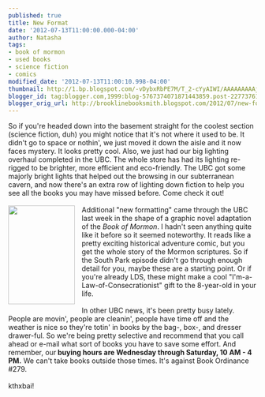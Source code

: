 ```yaml
---
published: true
title: New Format
date: '2012-07-13T11:00:00.000-04:00'
author: Natasha
tags:
- book of mormon
- used books
- science fiction
- comics
modified_date: '2012-07-13T11:00:10.998-04:00'
thumbnail: http://1.bp.blogspot.com/-vDybxRbPE7M/T_2-cYyAIWI/AAAAAAAAAjQ/Q_BYUhJIE1E/s72-c/GoldenPlates1.jpg
blogger_id: tag:blogger.com,1999:blog-5767374071871443859.post-2277376143494068387
blogger_orig_url: http://brooklinebooksmith.blogspot.com/2012/07/new-format.html
---
```


So if you're headed down into the basement straight for the coolest section (science fiction, duh) you might notice that it's not where it used to be. It didn't go to space or nothin', we just moved it down the aisle and it now faces mystery. It looks pretty cool. Also, we just had our big lighting overhaul completed in the UBC. The whole store has had its lighting re-rigged to be brighter, more efficient and eco-friendly. The UBC got some majorly bright lights that helped out the browsing in our subterranean cavern, and now there's an extra row of lighting down&nbsp;fiction to&nbsp;help you see all the books you may have missed before. Come check it out!<br /><br /><a href="http://1.bp.blogspot.com/-vDybxRbPE7M/T_2-cYyAIWI/AAAAAAAAAjQ/Q_BYUhJIE1E/s1600/GoldenPlates1.jpg" imageanchor="1" style="clear: left; float: left; margin-bottom: 1em; margin-right: 1em;"><img border="0" height="200" src="http://1.bp.blogspot.com/-vDybxRbPE7M/T_2-cYyAIWI/AAAAAAAAAjQ/Q_BYUhJIE1E/s200/GoldenPlates1.jpg" width="135" /></a>Additional "new formatting" came through the UBC last week in the shape of a graphic novel adaptation of the <i>Book of Mormon</i>. I hadn't seen anything quite like it before so it seemed noteworthy. It reads like a pretty exciting historical adventure comic, but you get the whole story of the Mormon scriptures. So if the South Park episode didn't go through enough detail for you, maybe these are a starting point. Or if you're already LDS, these might make a cool "I'm-a-Law-of-Consecrationist" gift to the 8-year-old in your life.<br /><br />In other UBC news, it's been pretty busy lately. People are movin', people are cleanin', people have time off and the weather is nice so they're totin' in books by the bag-, box-, and dresser drawer-ful. So we're being pretty selective and recommend that you call ahead or e-mail what sort of books you have to save some effort. And remember, our<b> buying hours are Wednesday through Saturday, 10 AM - 4 PM.</b> We can't take books outside those times. It's against Book Ordinance #279.<br /><br />kthxbai!
